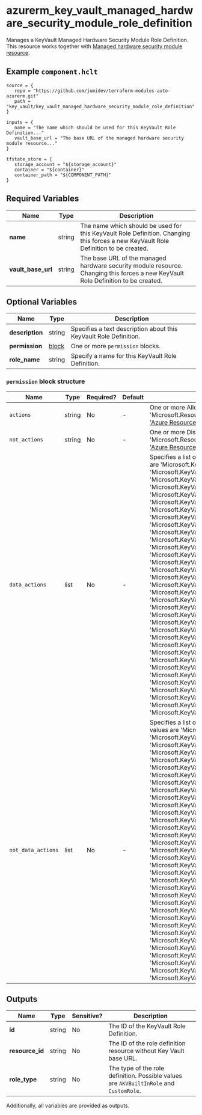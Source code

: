 # azurerm_key_vault_managed_hardware_security_module_role_definition

Manages a KeyVault Managed Hardware Security Module Role Definition. This resource works together with [Managed hardware security module resource](./key_vault_managed_hardware_security_module).

## Example `component.hclt`

```hcl
source = {
   repo = "https://github.com/jumidev/terraform-modules-auto-azurerm.git"   
   path = "key_vault/key_vault_managed_hardware_security_module_role_definition"   
}

inputs = {
   name = "The name which should be used for this KeyVault Role Definition..."   
   vault_base_url = "The base URL of the managed hardware security module resource..."   
}

tfstate_store = {
   storage_account = "${storage_account}"   
   container = "${container}"   
   container_path = "${COMPONENT_PATH}"   
}

```

## Required Variables

| Name | Type |  Description |
| ---- | --------- |  ----------- |
| **name** | string |  The name which should be used for this KeyVault Role Definition. Changing this forces a new KeyVault Role Definition to be created. | 
| **vault_base_url** | string |  The base URL of the managed hardware security module resource. Changing this forces a new KeyVault Role Definition to be created. | 

## Optional Variables

| Name | Type |  Description |
| ---- | --------- |  ----------- |
| **description** | string |  Specifies a text description about this KeyVault Role Definition. | 
| **permission** | [block](#permission-block-structure) |  One or more `permission` blocks. | 
| **role_name** | string |  Specify a name for this KeyVault Role Definition. | 

### `permission` block structure

| Name | Type | Required? | Default | Description |
| ---- | ---- | --------- | ------- | ----------- |
| `actions` | string | No | - | One or more Allowed Actions, such as '*', 'Microsoft.Resources/subscriptions/resourceGroups/read'. See ['Azure Resource Manager resource provider operations'](https://docs.microsoft.com/azure/role-based-access-control/resource-provider-operations) for details. |
| `not_actions` | string | No | - | One or more Disallowed Actions, such as '*', 'Microsoft.Resources/subscriptions/resourceGroups/read'. See ['Azure Resource Manager resource provider operations'](https://docs.microsoft.com/azure/role-based-access-control/resource-provider-operations) for details. |
| `data_actions` | list | No | - | Specifies a list of data action permission to grant. Possible values are 'Microsoft.KeyVault/managedHsm/keys/read/action', 'Microsoft.KeyVault/managedHsm/keys/write/action', 'Microsoft.KeyVault/managedHsm/keys/deletedKeys/read/action', 'Microsoft.KeyVault/managedHsm/keys/deletedKeys/recover/action', 'Microsoft.KeyVault/managedHsm/keys/backup/action', 'Microsoft.KeyVault/managedHsm/keys/restore/action', 'Microsoft.KeyVault/managedHsm/roleAssignments/delete/action', 'Microsoft.KeyVault/managedHsm/roleAssignments/read/action', 'Microsoft.KeyVault/managedHsm/roleAssignments/write/action', 'Microsoft.KeyVault/managedHsm/roleDefinitions/read/action', 'Microsoft.KeyVault/managedHsm/roleDefinitions/write/action', 'Microsoft.KeyVault/managedHsm/roleDefinitions/delete/action', 'Microsoft.KeyVault/managedHsm/keys/encrypt/action', 'Microsoft.KeyVault/managedHsm/keys/decrypt/action', 'Microsoft.KeyVault/managedHsm/keys/wrap/action', 'Microsoft.KeyVault/managedHsm/keys/unwrap/action', 'Microsoft.KeyVault/managedHsm/keys/sign/action', 'Microsoft.KeyVault/managedHsm/keys/verify/action', 'Microsoft.KeyVault/managedHsm/keys/create', 'Microsoft.KeyVault/managedHsm/keys/delete', 'Microsoft.KeyVault/managedHsm/keys/export/action', 'Microsoft.KeyVault/managedHsm/keys/release/action', 'Microsoft.KeyVault/managedHsm/keys/import/action', 'Microsoft.KeyVault/managedHsm/keys/deletedKeys/delete', 'Microsoft.KeyVault/managedHsm/securitydomain/download/action', 'Microsoft.KeyVault/managedHsm/securitydomain/download/read', 'Microsoft.KeyVault/managedHsm/securitydomain/upload/action', 'Microsoft.KeyVault/managedHsm/securitydomain/upload/read', 'Microsoft.KeyVault/managedHsm/securitydomain/transferkey/read', 'Microsoft.KeyVault/managedHsm/backup/start/action', 'Microsoft.KeyVault/managedHsm/restore/start/action', 'Microsoft.KeyVault/managedHsm/backup/status/action', 'Microsoft.KeyVault/managedHsm/restore/status/action' and 'Microsoft.KeyVault/managedHsm/rng/action'. |
| `not_data_actions` | list | No | - | Specifies a list of data action permission not to grant. Possible values are 'Microsoft.KeyVault/managedHsm/keys/read/action', 'Microsoft.KeyVault/managedHsm/keys/write/action', 'Microsoft.KeyVault/managedHsm/keys/deletedKeys/read/action', 'Microsoft.KeyVault/managedHsm/keys/deletedKeys/recover/action', 'Microsoft.KeyVault/managedHsm/keys/backup/action', 'Microsoft.KeyVault/managedHsm/keys/restore/action', 'Microsoft.KeyVault/managedHsm/roleAssignments/delete/action', 'Microsoft.KeyVault/managedHsm/roleAssignments/read/action', 'Microsoft.KeyVault/managedHsm/roleAssignments/write/action', 'Microsoft.KeyVault/managedHsm/roleDefinitions/read/action', 'Microsoft.KeyVault/managedHsm/roleDefinitions/write/action', 'Microsoft.KeyVault/managedHsm/roleDefinitions/delete/action', 'Microsoft.KeyVault/managedHsm/keys/encrypt/action', 'Microsoft.KeyVault/managedHsm/keys/decrypt/action', 'Microsoft.KeyVault/managedHsm/keys/wrap/action', 'Microsoft.KeyVault/managedHsm/keys/unwrap/action', 'Microsoft.KeyVault/managedHsm/keys/sign/action', 'Microsoft.KeyVault/managedHsm/keys/verify/action', 'Microsoft.KeyVault/managedHsm/keys/create', 'Microsoft.KeyVault/managedHsm/keys/delete', 'Microsoft.KeyVault/managedHsm/keys/export/action', 'Microsoft.KeyVault/managedHsm/keys/release/action', 'Microsoft.KeyVault/managedHsm/keys/import/action', 'Microsoft.KeyVault/managedHsm/keys/deletedKeys/delete', 'Microsoft.KeyVault/managedHsm/securitydomain/download/action', 'Microsoft.KeyVault/managedHsm/securitydomain/download/read', 'Microsoft.KeyVault/managedHsm/securitydomain/upload/action', 'Microsoft.KeyVault/managedHsm/securitydomain/upload/read', 'Microsoft.KeyVault/managedHsm/securitydomain/transferkey/read', 'Microsoft.KeyVault/managedHsm/backup/start/action', 'Microsoft.KeyVault/managedHsm/restore/start/action', 'Microsoft.KeyVault/managedHsm/backup/status/action', 'Microsoft.KeyVault/managedHsm/restore/status/action' and 'Microsoft.KeyVault/managedHsm/rng/action'. |



## Outputs

| Name | Type | Sensitive? | Description |
| ---- | ---- | --------- | --------- |
| **id** | string | No  | The ID of the KeyVault Role Definition. | 
| **resource_id** | string | No  | The ID of the role definition resource without Key Vault base URL. | 
| **role_type** | string | No  | The type of the role definition. Possible values are `AKVBuiltInRole` and `CustomRole`. | 

Additionally, all variables are provided as outputs.
